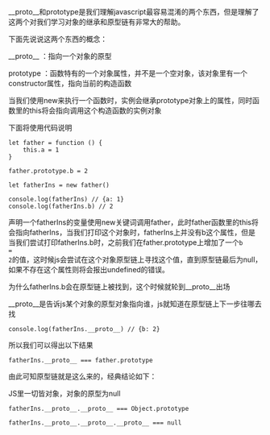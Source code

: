 \_\_proto\_\_和prototype是我们理解javascript最容易混淆的两个东西，但是理解了这两个对我们学习对象的继承和原型链有非常大的帮助。

下面先说说这两个东西的概念：

\_\_proto\_\_ ：指向一个对象的原型

prototype ：函数特有的一个对象属性，并不是一个空对象，该对象里有一个constructor属性，指向当前的构造函数

当我们使用new来执行一个函数时，实例会继承prototype对象上的属性，同时函数里的this将会指向调用这个构造函数的实例对象

下面将使用代码说明

```
let father = function () {
    this.a = 1
}

father.prototype.b = 2

let fatherIns = new father()

console.log(fatherIns) // {a: 1}
console.log(fatherIns.b) // 2
```
声明一个fatherIns的变量使用new关键词调用father，此时father函数里的this将会指向fatherIns，当我们打印这个对象时，fatherIns上并没有b这个属性，但是当我们尝试打印fatherIns.b时，之前我们在father.prototype上增加了一个<code>b = 2</code>的值，这时候js会尝试在这个对象原型链上寻找这个值，直到原型链最后为null，如果不存在这个属性则将会报出undefined的错误。

为什么fatherIns.b会在原型链上被找到，这个时候就轮到\_\_proto\_\_出场

\_\_proto\_\_是告诉js某个对象的原型对象指向谁，js就知道在原型链上下一步往哪去找
```
console.log(fatherIns.__proto__) // {b: 2}
```
所以我们可以得出以下结果

```
fatherIns.__proto__ === father.prototype
```

由此可知原型链就是这么来的，经典结论如下：

JS里一切皆对象，对象的原型为null
```
fatherIns.__proto__.__proto__ === Object.prototype

fatherIns.__proto__.__proto__.__proto__ === null
```